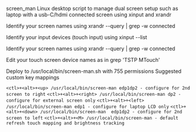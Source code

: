  screen_man
 Linux desktop script to manage dual screen setup such as laptop with a usb-C/hdmi connected screen using xinput and xrandr

 Identify your screen names using
 xrandr --query | grep -w connected

 Identify your input devices (touch input) using 
 xinput --list

 Identify your screen names using
 xrandr --query | grep -w connected

 Edit your touch screen device names as in grep 'TSTP MTouch' 

 Deploy to /usr/local/bin/screen-man.sh with 755 permissions
 Suggested custom key mappings
   
`<ctl>+<alt>+<up> /usr/local/bin/screen-man edp1dp2 - configure for 2nd screen to right`
`<ctl>+<alt>+<right> /usr/local/bin/screen-man dp2 - configure for external screen only`
`<ctl>+<alt>+<left> /usr/local/bin/screen-man edp1 - configure for laptop LCD only`
`<ctl>+<alt>+<down> /usr/local/bin/screen-man  edp1dp2 - configure for 2nd screen to left`
`<ctl>+<alt>+<M> /usr/local/bin/screen-man - default refresh touch mapping and brightness tracking`


